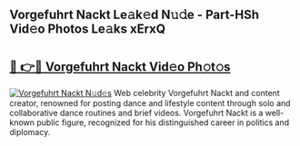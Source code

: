 ## Vorgefuhrt Nackt Le𝚊k𝚎d N𝚞𝚍e - Part-HSh Vid𝚎o Photos Le𝚊ks xErxQ

# <h2><a href="http://fbajok.evod.top/?m=Vorgefuhrt+Nackt">🔗 👉🔴 Vorgefuhrt Nackt Vid𝚎o Ph𝚘t𝚘s</a></h2>

[![Vorgefuhrt Nackt N𝚞d𝚎s](https://i.imgur.com/8V9OHl7.gif)](http://fbajok.evod.top/?m=Vorgefuhrt+Nackt)
Web celebrity Vorgefuhrt Nackt and content creator, renowned for posting dance and lifestyle content through solo and collaborative dance routines and brief videos. Vorgefuhrt Nackt is a well-known public figure, recognized for his distinguished career in politics and diplomacy. 
